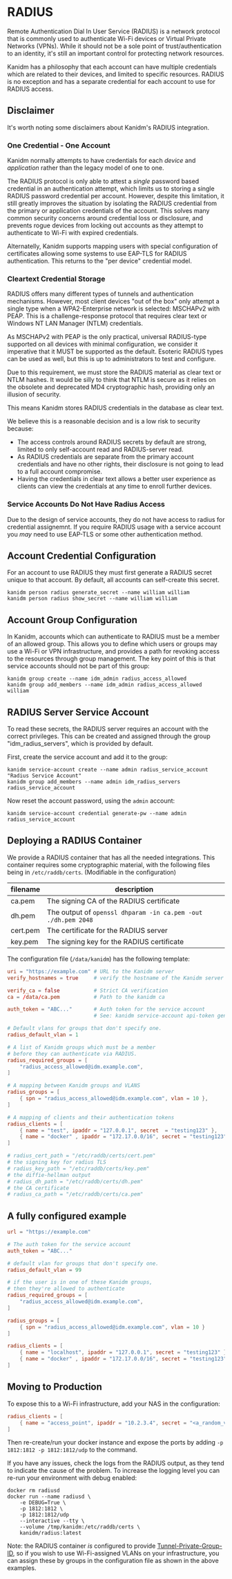 # RADIUS

Remote Authentication Dial In User Service (RADIUS) is a network protocol 
that is commonly used to authenticate Wi-Fi devices or Virtual Private 
Networks (VPNs). While it should not be a sole point of trust/authentication 
to an identity, it's still an important control for protecting network resources.

Kanidm has a philosophy that each account can have multiple credentials which
are related to their devices, and limited to specific resources. RADIUS is
no exception and has a separate credential for each account to use for
RADIUS access.

## Disclaimer

It's worth noting some disclaimers about Kanidm's RADIUS integration.

### One Credential - One Account

Kanidm normally attempts to have credentials for each *device* and
*application* rather than the legacy model of one to one.

The RADIUS protocol is only able to attest a *single* password based credential in an
authentication attempt, which limits us to storing a single RADIUS password credential
per account. However, despite this limitation, it still greatly improves the
situation by isolating the RADIUS credential from the primary or application
credentials of the account. This solves many common security concerns around
credential loss or disclosure, and prevents rogue devices from locking out
accounts as they attempt to authenticate to Wi-Fi with expired credentials.

Alternatelly, Kanidm supports mapping users with special configuration of certificates
allowing some systems to use EAP-TLS for RADIUS authentication. This returns to the
"per device" credential model.

### Cleartext Credential Storage

RADIUS offers many different types of tunnels and authentication mechanisms.
However, most client devices "out of the box" only attempt a single type when
a WPA2-Enterprise network is selected: MSCHAPv2 with PEAP. This is a
challenge-response protocol that requires clear text or Windows NT LAN
Manager (NTLM) credentials.

As MSCHAPv2 with PEAP is the only practical, universal RADIUS-type supported
on all devices with minimal configuration, we consider it imperative
that it MUST be supported as the default. Esoteric RADIUS types can be used
as well, but this is up to administrators to test and configure.

Due to this requirement, we must store the RADIUS material as clear text or
NTLM hashes. It would be silly to think that NTLM is secure as it relies on
the obsolete and deprecated MD4 cryptographic hash, providing only an
illusion of security.

This means Kanidm stores RADIUS credentials in the database as clear text.

We believe this is a reasonable decision and is a low risk to security because:

* The access controls around RADIUS secrets by default are strong, limited
  to only self-account read and RADIUS-server read.
* As RADIUS credentials are separate from the primary account credentials and
  have no other rights, their disclosure is not going to lead to a full
  account compromise.
* Having the credentials in clear text allows a better user experience as
  clients can view the credentials at any time to enroll further devices.

### Service Accounts Do Not Have Radius Access

Due to the design of service accounts, they do not have access to radius for credential assignemnt.
If you require RADIUS usage with a service account you *may* need to use EAP-TLS or some other
authentication method.

## Account Credential Configuration

For an account to use RADIUS they must first generate a RADIUS secret unique 
to that account. By default, all accounts can self-create this secret.

    kanidm person radius generate_secret --name william william
    kanidm person radius show_secret --name william william

## Account Group Configuration

In Kanidm, accounts which can authenticate to RADIUS must be a member
of an allowed group. This allows you to define which users or groups may use
a Wi-Fi or VPN infrastructure, and provides a path for revoking access to the 
resources through group management. The key point of this is that service 
accounts should not be part of this group:

    kanidm group create --name idm_admin radius_access_allowed
    kanidm group add_members --name idm_admin radius_access_allowed william

## RADIUS Server Service Account

To read these secrets, the RADIUS server requires an account with the
correct privileges. This can be created and assigned through the group
"idm_radius_servers", which is provided by default.

First, create the service account and add it to the group:

```shell
kanidm service-account create --name admin radius_service_account "Radius Service Account"
kanidm group add_members --name admin idm_radius_servers radius_service_account
```

Now reset the account password, using the `admin` account:

```shell
kanidm service-account credential generate-pw --name admin radius_service_account
```

## Deploying a RADIUS Container

We provide a RADIUS container that has all the needed integrations. 
This container requires some cryptographic material, with the following files being in `/etc/raddb/certs`. (Modifiable in the configuration)
   
| filename   | description                                                   |
| ---        | ---                                                           |
| ca.pem     | The signing CA of the RADIUS certificate                      |
| dh.pem     | The output of `openssl dhparam -in ca.pem -out ./dh.pem 2048` |
| cert.pem   | The certificate for the RADIUS server                         |
| key.pem    | The signing key for the RADIUS certificate                    |

The configuration file (`/data/kanidm`) has the following template:

```toml
uri = "https://example.com" # URL to the Kanidm server
verify_hostnames = true     # verify the hostname of the Kanidm server

verify_ca = false           # Strict CA verification
ca = /data/ca.pem           # Path to the kanidm ca

auth_token = "ABC..."       # Auth token for the service account
                            # See: kanidm service-account api-token generate

# Default vlans for groups that don't specify one.
radius_default_vlan = 1

# A list of Kanidm groups which must be a member
# before they can authenticate via RADIUS.
radius_required_groups = [
    "radius_access_allowed@idm.example.com",
]

# A mapping between Kanidm groups and VLANS
radius_groups = [
    { spn = "radius_access_allowed@idm.example.com", vlan = 10 },
]

# A mapping of clients and their authentication tokens
radius_clients = [
    { name = "test", ipaddr = "127.0.0.1", secret  = "testing123" },
    { name = "docker" , ipaddr = "172.17.0.0/16", secret = "testing123" },
]

# radius_cert_path = "/etc/raddb/certs/cert.pem"
# the signing key for radius TLS
# radius_key_path = "/etc/raddb/certs/key.pem"
# the diffie-hellman output
# radius_dh_path = "/etc/raddb/certs/dh.pem"
# the CA certificate
# radius_ca_path = "/etc/raddb/certs/ca.pem"

```

## A fully configured example


```toml
url = "https://example.com"

# The auth token for the service account
auth_token = "ABC..."

# default vlan for groups that don't specify one.
radius_default_vlan = 99

# if the user is in one of these Kanidm groups,
# then they're allowed to authenticate
radius_required_groups = [
    "radius_access_allowed@idm.example.com",
]

radius_groups = [
    { spn = "radius_access_allowed@idm.example.com", vlan = 10 }
]

radius_clients = [
    { name = "localhost", ipaddr = "127.0.0.1", secret = "testing123" },
    { name = "docker" , ipaddr = "172.17.0.0/16", secret = "testing123" },
]
```
## Moving to Production

To expose this to a Wi-Fi infrastructure, add your NAS in the configuration:

```toml
radius_clients = [
    { name = "access_point", ipaddr = "10.2.3.4", secret = "<a_random_value>" }
]
```

Then re-create/run your docker instance and expose the ports by adding
`-p 1812:1812 -p 1812:1812/udp` to the command.

If you have any issues, check the logs from the RADIUS output, as they tend
to indicate the cause of the problem. To increase the logging level you can
re-run your environment with debug enabled:

```shell
docker rm radiusd
docker run --name radiusd \
    -e DEBUG=True \
    -p 1812:1812 \
    -p 1812:1812/udp
    --interactive --tty \
    --volume /tmp/kanidm:/etc/raddb/certs \
    kanidm/radius:latest
```

Note: the RADIUS container *is* configured to provide 
[Tunnel-Private-Group-ID](https://freeradius.org/rfc/rfc2868.html#Tunnel-Private-Group-ID),
so if you wish to use Wi-Fi-assigned VLANs on your infrastructure, you can 
assign these by groups in the configuration file as shown in the above examples.

